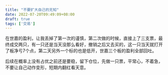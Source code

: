 ```yaml
---
title: "不要扩大自己的无知"
date: 2022-07-20T09:49:09+08:00
draft: true
tags: ['交易']
---
```


在世嘉的盈利，让我丢掉了第一次的谨慎，第二次做的时候，直接上了三支票，最终成交两只，有一只还是当天没那么看好，撤销之后又去买的，这一只当天就打开了板净亏7个点，第二天另外一个标的也是低开，世嘉三个板的盈利全部回吐。

后续在概率上没有占优之前还是要稳，留下仓位，先做一只票，平常心，不着急，不要让自己动作变形，短期内翻红看天意。